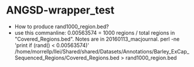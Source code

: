# ANGSD-wrapper_test
- How to produce rand1000_region.bed?
- use this commanline: 0.00563574 = 1000 regions / total regions in "Covered_Regions.bed". Notes are in 20160113_macjournal. 
perl -ne 'print if (rand() < 0.00563574)' /home/morrellp/llei/Shared/shared/Datasets/Annotations/Barley_ExCap_Sequenced_Regions/Covered_Regions.bed > rand1000_region.bed 

